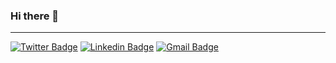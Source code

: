 ### Hi there 👋
---
[![Twitter Badge](https://img.shields.io/badge/-@pedrosolbm-1ca0f1?style=flat-square&logo=twitter&logoColor=white&link=https://twitter.com/pedrosolbm)](https://twitter.com/pedrosolbm) [![Linkedin Badge](https://img.shields.io/badge/-Pedro_Montes-blue?style=flat-square&logo=Linkedin&logoColor=white&link=https://www.linkedin.com/in/ishagupta20//)](https://www.linkedin.com/in/pedrosolbm/) [![Gmail Badge](https://img.shields.io/badge/-pedrosolbm@gmail.com-c14438?style=flat-square&logo=Gmail&logoColor=white&link=mailto:ishagupta2103@gmail.com)](mailto:pedrosolbm@gmail.com)
